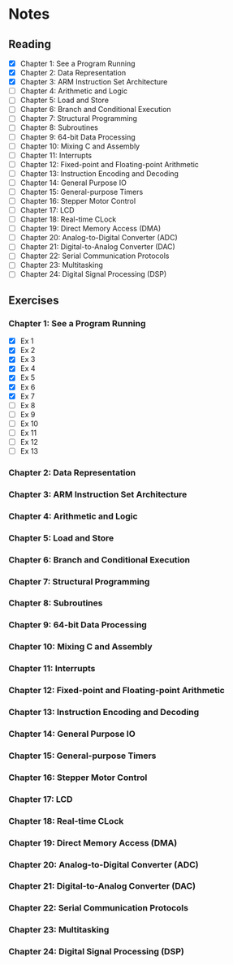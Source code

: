 # Notes

## Reading

- [x] Chapter 1: See a Program Running
- [x] Chapter 2: Data Representation
- [x] Chapter 3: ARM Instruction Set Architecture
- [ ] Chapter 4: Arithmetic and Logic
- [ ] Chapter 5: Load and Store
- [ ] Chapter 6: Branch and Conditional Execution
- [ ] Chapter 7: Structural Programming
- [ ] Chapter 8: Subroutines
- [ ] Chapter 9: 64-bit Data Processing
- [ ] Chapter 10: Mixing C and Assembly
- [ ] Chapter 11: Interrupts
- [ ] Chapter 12: Fixed-point and Floating-point Arithmetic
- [ ] Chapter 13: Instruction Encoding and Decoding
- [ ] Chapter 14: General Purpose IO
- [ ] Chapter 15: General-purpose Timers
- [ ] Chapter 16: Stepper Motor Control
- [ ] Chapter 17: LCD
- [ ] Chapter 18: Real-time CLock
- [ ] Chapter 19: Direct Memory Access (DMA)
- [ ] Chapter 20: Analog-to-Digital Converter (ADC)
- [ ] Chapter 21: Digital-to-Analog Converter (DAC)
- [ ] Chapter 22: Serial Communication Protocols
- [ ] Chapter 23: Multitasking
- [ ] Chapter 24: Digital Signal Processing (DSP)

## Exercises

### Chapter 1: See a Program Running

- [x] Ex 1
- [x] Ex 2
- [x] Ex 3
- [x] Ex 4
- [x] Ex 5
- [x] Ex 6
- [x] Ex 7
- [ ] Ex 8
- [ ] Ex 9
- [ ] Ex 10
- [ ] Ex 11
- [ ] Ex 12
- [ ] Ex 13

### Chapter 2: Data Representation

### Chapter 3: ARM Instruction Set Architecture

### Chapter 4: Arithmetic and Logic

### Chapter 5: Load and Store

### Chapter 6: Branch and Conditional Execution

### Chapter 7: Structural Programming

### Chapter 8: Subroutines

### Chapter 9: 64-bit Data Processing

### Chapter 10: Mixing C and Assembly

### Chapter 11: Interrupts

### Chapter 12: Fixed-point and Floating-point Arithmetic

### Chapter 13: Instruction Encoding and Decoding

### Chapter 14: General Purpose IO

### Chapter 15: General-purpose Timers

### Chapter 16: Stepper Motor Control

### Chapter 17: LCD

### Chapter 18: Real-time CLock

### Chapter 19: Direct Memory Access (DMA)

### Chapter 20: Analog-to-Digital Converter (ADC)

### Chapter 21: Digital-to-Analog Converter (DAC)

### Chapter 22: Serial Communication Protocols

### Chapter 23: Multitasking

### Chapter 24: Digital Signal Processing (DSP)
